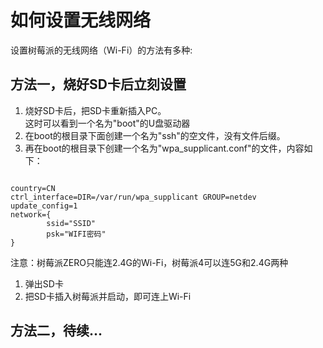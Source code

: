 # 如何设置无线网络
设置树莓派的无线网络（Wi-Fi）的方法有多种:  

## 方法一，烧好SD卡后立刻设置
1. 烧好SD卡后，把SD卡重新插入PC。  
  这时可以看到一个名为"boot"的U盘驱动器
1. 在boot的根目录下面创建一个名为"ssh"的空文件，没有文件后缀。
1. 再在boot的根目录下创建一个名为"wpa_supplicant.conf"的文件，内容如下：  
<pre><code>
country=CN  
ctrl_interface=DIR=/var/run/wpa_supplicant GROUP=netdev
update_config=1  
network={  
        ssid="SSID"  
        psk="WIFI密码"  
}
</code></pre>
  注意：树莓派ZERO只能连2.4G的Wi-Fi，树莓派4可以连5G和2.4G两种

1. 弹出SD卡  
1. 把SD卡插入树莓派并启动，即可连上Wi-Fi


## 方法二，待续...
